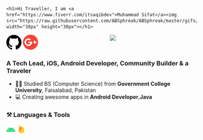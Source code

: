     <h1>Hi Traveller, I am <a href="https://www.fiverr.com/itsaqibdev">Muhammad Sifat</a><img src="https://raw.githubusercontent.com/ABSphreak/ABSphreak/master/gifs/Hi.gif" width="30px" height="30px"></h1>
<img align='right' src="https://avatars.githubusercontent.com/u/170700705?s=400&u=c483dc8f1aaa3a8f89d46a4b459064ec35ee946a&v=4" width="230" />
<a href="https://github.com/sifatdeveloper"><img src="https://raw.githubusercontent.com/iTMaster228/iTMaster228/main/logos/github-logo.png" width="40" /></a>
<a href="mailto:sifatrasheed174@gmail.com"><img src="https://raw.githubusercontent.com/iTMaster228/iTMaster228/main/logos/google-plus.png" width="40" /></a>

### A Tech Lead, iOS, Android Developer, Community Builder & a Traveler
- 🙋‍♂️ Studied BS (Computer Science) from <b>Government College University</b>, Faisalabad, Pakistan
- 💻 Creating awesome apps in <b>Android Developer</b>,<b>Java</b>

### ⚒️ Languages & Tools
<code><img width=24px src="https://raw.githubusercontent.com/github/explore/80688e429a7d4ef2fca1e82350fe8e3517d3494d/topics/android/android.png"></code>
<code><img width=24px src="https://raw.githubusercontent.com/github/explore/80688e429a7d4ef2fca1e82350fe8e3517d3494d/topics/firebase/firebase.png"></code>




    
